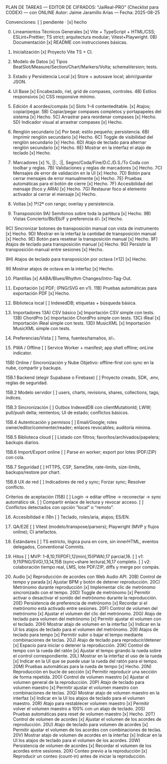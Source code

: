 PLAN DE TAREAS — EDITOR DE CIFRADOS: "JaiReal-PRO" (Checklist para CODEX) — con ONLINE
Autor: Jaime Jaramillo Arias — Fecha: 2025-08-25

Convenciones: [ ] pendiente · [x] hecho

0. Lineamientos Técnicos Generales
   [x] Vite + TypeScript + HTML/CSS; ESLint+Prettier; TS strict; arquitectura modular; Vitest+Playwright.
   0B) Documentación
   [x] README con instrucciones básicas.

1. Inicialización
   [x] Proyecto Vite TS + CI.

2. Modelo de Datos
   [x] Tipos BeatSlot/Measure/Section/Chart/Markers/Volta; schemaVersion; tests.

3. Estado y Persistencia Local
   [x] Store + autosave local; abrir/guardar JSON.

4. UI Base
   [x] Encabezado, riel, grid de compases, controles.
   4B) Estilos responsivos
   [x] CSS responsive mínimo.

5. Edición 4 acordes/compás
   [x] Slots 1–4 contenteditable.
   [x] Atajos; copiar/pegar.
   5B) Copiar/pegar compases completos y portapapeles del sistema
   [x] Hecho.
   5C) Arrastrar para reordenar compases
   [x] Hecho.
   5D) Indicador visual al arrastrar compases
   [x] Hecho.

6. Renglón secundario
   [x] Por beat; estilo pequeño; persistencia.
   6B) Imprimir renglón secundario
   [x] Hecho.
   6C) Toggle de visibilidad del renglón secundario
   [x] Hecho.
   6D) Atajo de teclado para alternar renglón secundario
   [x] Hecho.
   6E) Mostrar en la interfaz el atajo de teclado
   [x] Hecho.

7. Marcadores
   [x] %, ||:, :||, Segno/Coda/Fine/D.C./D.S./To Coda con toolbar y reglas.
   7B) Validaciones y reglas de marcadores
   [x] Hecho.
   7C) Mensajes de error de validación en la UI
   [x] Hecho.
   7D) Botón para cerrar mensajes de error manualmente
   [x] Hecho.
   7E) Pruebas automáticas para el botón de cierre
   [x] Hecho.
   7F) Accesibilidad del mensaje (foco y ARIA)
   [x] Hecho.
   7G) Restaurar foco al elemento activador al cerrar el mensaje
   [x] Hecho.

8. Voltas
   [x] 1ª/2ª con rango; overlay y persistencia.

9. Transposición
   9A) Semitonos sobre toda la partitura
   [x] Hecho.
   9B) Vistas Concierto/Bb/Eb/F y preferencia ♯/♭
   [x] Hecho.

9C) Sincronizar botones de transposición manual con vista de instrumento
[x] Hecho.
9D) Mostrar en la interfaz la cantidad de transposición manual
[x] Hecho.
9E) Botón para resetear la transposición manual
[x] Hecho.
9F) Atajos de teclado para transposición manual
[x] Hecho.
9G) Persistir la transposición manual entre sesiones
[x] Hecho.

9H) Atajos de teclado para transposición por octava (±12)
[x] Hecho.

9I) Mostrar atajos de octava en la interfaz
[x] Hecho.

10. Plantillas
    [x] AABA/Blues/Rhythm Changes/Intro-Tag-Out.

11. Exportación
    [x] PDF; (PNG/SVG en v1).
    11B) Pruebas automáticas para exportación PDF
    [x] Hecho.

12. Biblioteca local
    [ ] IndexedDB; etiquetas + búsqueda básica.

13. Importadores
    13A) CSV básico
        [x] Importación CSV simple con tests.
    13B) ChordPro
        [x] Importación ChordPro simple con tests.
    13C) iReal
        [x] Importación iReal simple con tests.
    13D) MusicXML
        [x] Importación MusicXML simple con tests.

14. Preferencias/Vista
    [ ] Tema, fuentes/tamaños, ♯/♭.

15. PWA / Offline
    [ ] Service Worker + manifest; app shell offline; onLine indicator.

15B) Online / Sincronización y Nube
Objetivo: offline-first con sync en la nube, compartir y backups.

15B.1 Backend (elegir Supabase o Firebase)
[ ] Proyecto creado, SDK, .env, reglas de seguridad.

15B.2 Modelo servidor
[ ] users, charts, revisions, shares, collections, tags; índices.

15B.3 Sincronización
[ ] Outbox IndexedDB con clientMutationId; LWW; pull/push delta; reintentos; UI de estado; conflictos básicos.

15B.4 Autenticación y permisos
[ ] Email/Google; roles owner/editor/commenter/reader; enlaces revocables; auditoría mínima.

15B.5 Biblioteca cloud
[ ] Listado con filtros; favoritos/archivados/papelera; backups diarios.

15B.6 Import/Export online
[ ] Parse en worker; export por lotes (PDF/ZIP) con cola.

15B.7 Seguridad
[ ] HTTPS, CSP, SameSite, rate-limits, size-limits, backups/restore por chart.

15B.8 UX de red
[ ] Indicadores de red y sync; Forzar sync; Resolver conflicto.

Criterios de aceptación (15B)
[ ] Login → editar offline → reconectar → sync automático ok.
[ ] Compartir enlace de lectura y revocar acceso.
[ ] Conflictos detectados con opción “local” o “remoto”.

16. Accesibilidad e i18n
    [ ] Teclado, roles/aria, atajos; ES/EN.

17. QA/E2E
    [ ] Vitest (modelo/transpose/parsers); Playwright (MVP y flujos online); CI artefactos.

18. Estándares
    [ ] TS estricto, lógica pura en core, sin innerHTML, eventos delegados, Conventional Commits.

19. Hitos
    [ ] MVP: 1–8,10,11(PDF),12(min),15(PWA),17 parcial,18.
    [ ] v1: 9,11(PNG/SVG),13,14,15B (sync+share lectura),16,17 completo.
    [ ] v2: colaboración tiempo real, LMS, lote PDF/ZIP, diffs y merge por compás.

20. Audio
    [x] Reproducción de acordes con Web Audio API.
    20B) Control de tempo y parada
    [x] Ajustar BPM y botón de detener reproducción.
    20C) Metrónomo durante reproducción
    [x] Implementar clic de metrónomo sincronizado con el tempo.
    20D) Toggle de metrónomo
    [x] Permitir activar o desactivar el sonido del metrónomo durante la reproducción.
    20E) Persistencia de preferencia de metrónomo
    [x] Recordar si el metrónomo está activado entre sesiones.
    20F) Control de volumen del metrónomo
    [x] Ajustar el volumen del clic del metrónomo.
    20G) Atajo de teclado para volumen del metrónomo
    [x] Permitir ajustar el volumen con el teclado.
    20H) Mostrar atajo de volumen en la interfaz
    [x] Indicar en la UI los atajos de teclado para el volumen del metrónomo.
    20I) Atajos de teclado para tempo
    [x] Permitir subir o bajar el tempo mediante combinaciones de teclas.
    20J) Atajo de teclado para reproducir/detener
    [x] Espacio para iniciar o detener la reproducción.
    20K) Control de tempo con la rueda del ratón
    [x] Ajustar el tempo girando la rueda sobre el control correspondiente.
    20L) Mostrar en la interfaz el uso de la rueda
    [x] Indicar en la UI que se puede usar la rueda del ratón para el tempo.
    20M) Pruebas automáticas para la rueda de tempo
    [x] Hecho.
    20N) Reproducción en bucle de sección
    [x] Permitir reproducir una sección de forma repetida.
    20O) Control de volumen maestro
    [x] Ajustar el volumen general de la reproducción.
    20P) Atajo de teclado para volumen maestro
    [x] Permitir ajustar el volumen maestro con combinaciones de teclas.
    20Q) Mostrar atajo de volumen maestro en la interfaz
    [x] Indicar en la UI los atajos de teclado para el volumen maestro.
  20R) Atajo para restablecer volumen maestro
  [x] Permitir volver el volumen maestro a 100% con un atajo de teclado.
  20S) Pruebas automáticas para reset de volumen maestro
  [x] Hecho.
  20T) Control de volumen de acordes
  [x] Ajustar el volumen de los acordes de reproducción.
  20U) Atajo de teclado para volumen de acordes
  [x] Permitir ajustar el volumen de los acordes con combinaciones de teclas.
  20V) Mostrar atajo de volumen de acordes en la interfaz
  [x] Indicar en la UI los atajos de teclado para el volumen de los acordes.
  20W) Persistencia de volumen de acordes
  [x] Recordar el volumen de los acordes entre sesiones.
  20X) Conteo previo a la reproducción
  [x] Reproducir un conteo (count-in) antes de iniciar la reproducción.
